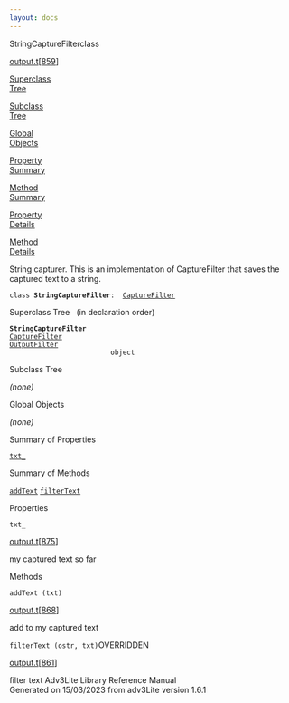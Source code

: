 ```yaml
---
layout: docs
---
```

<span class="title">StringCaptureFilter</span><span class="type">class</span>

[output.t](../file/output.t.html)\[[859](../source/output.t.html#859)\]

[Superclass  
Tree](#_SuperClassTree_)

[Subclass  
Tree](#_SubClassTree_)

[Global  
Objects](#_ObjectSummary_)

[Property  
Summary](#_PropSummary_)

[Method  
Summary](#_MethodSummary_)

[Property  
Details](#_Properties_)

[Method  
Details](#_Methods_)



String capturer. This is an implementation of CaptureFilter that saves
the captured text to a string.

`class `**`StringCaptureFilter`**` :   `[`CaptureFilter`](../object/CaptureFilter.html)



<span id="_SuperClassTree_"></span>



<span class="hdln">Superclass Tree</span>   (in declaration order)



**`StringCaptureFilter`**  
[`CaptureFilter`](../object/CaptureFilter.html)  
[`OutputFilter`](../object/OutputFilter.html)  
`                         object`  
<span id="_SubClassTree_"></span>



<span class="hdln">Subclass Tree</span>  



*(none)* <span id="_ObjectSummary_"></span>



<span class="hdln">Global Objects</span>  



*(none)* <span id="_PropSummary_"></span>



<span class="hdln">Summary of Properties</span>  



[`txt_`](#txt_)
<span id="_MethodSummary_"></span>



<span class="hdln">Summary of Methods</span>  



[`addText`](#addText) [`filterText`](#filterText)
<span id="_Properties_"></span>



<span class="hdln">Properties</span>  



<span id="txt_"></span>

`txt_`

[output.t](../file/output.t.html)\[[875](../source/output.t.html#875)\]



my captured text so far



<span id="_Methods_"></span>



<span class="hdln">Methods</span>  



<span id="addText"></span>

`addText (txt)`

[output.t](../file/output.t.html)\[[868](../source/output.t.html#868)\]



add to my captured text



<span id="filterText"></span>

`filterText (ostr, txt)`<span class="rem">OVERRIDDEN</span>

[output.t](../file/output.t.html)\[[861](../source/output.t.html#861)\]



filter text
Adv3Lite Library Reference Manual  
Generated on 15/03/2023 from adv3Lite version 1.6.1


